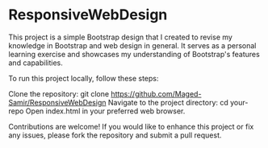 # ResponsiveWebDesign
This project is a simple Bootstrap design that I created to revise my knowledge in Bootstrap and web design in general. It serves as a personal learning exercise and showcases my understanding of Bootstrap's features and capabilities.

To run this project locally, follow these steps:

Clone the repository: git clone https://github.com/Maged-Samir/ResponsiveWebDesign
Navigate to the project directory: cd your-repo
Open index.html in your preferred web browser.

Contributions are welcome! If you would like to enhance this project or fix any issues, please fork the repository and submit a pull request.
